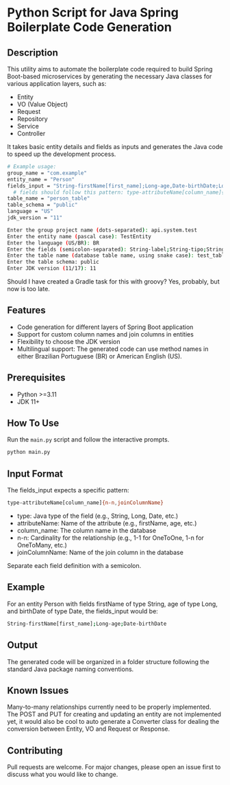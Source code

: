 # Python Script for Java Spring Boilerplate Code Generation

## Description

This utility aims to automate the boilerplate code required to build Spring Boot-based microservices by generating the necessary Java classes for various application layers, such as:

- Entity
- VO (Value Object)
- Request
- Repository
- Service
- Controller

It takes basic entity details and fields as inputs and generates the Java code to speed up the development process.

```sh
# Example usage:
group_name = "com.example"
entity_name = "Person"
fields_input = "String-firstName[first_name];Long-age,Date-birthDate;Long-addressName[address];History-history[seq_history]{n-1,seq_history}"
  # fields should follow this pattern: type-attributeName[column_name]{n-n,joinColumnName} separated by semicolon
table_name = "person_table"
table_schema = "public"
language = "US"
jdk_version = "11"

Enter the group project name (dots-separated): api.system.test
Enter the entity name (pascal case): TestEntity
Enter the language (US/BR): BR
Enter the fields (semicolon-separated): String-label;String-tipo;String-componente[nome_componente];Long-tamanho;Long-limiteCaracteres;Long-cols;Long-lg;String-props
Enter the table name (database table name, using snake case): test_table
Enter the table schema: public
Enter JDK version (11/17): 11
```

Should I have created a Gradle task for this with groovy? Yes, probably, but now is too late.

## Features

- Code generation for different layers of Spring Boot application
- Support for custom column names and join columns in entities
- Flexibility to choose the JDK version
- Multilingual support: The generated code can use method names in either Brazilian Portuguese (BR) or American English (US).

## Prerequisites

- Python >=3.11
- JDK 11+

## How To Use

Run the `main.py` script and follow the interactive prompts.

```sh
python main.py
```

## Input Format

The fields_input expects a specific pattern:

```sh
type-attributeName[column_name]{n-n,joinColumnName}
```

- type: Java type of the field (e.g., String, Long, Date, etc.)
- attributeName: Name of the attribute (e.g., firstName, age, etc.)
- column_name: The column name in the database
- n-n: Cardinality for the relationship (e.g., 1-1 for OneToOne, 1-n for OneToMany, etc.)
- joinColumnName: Name of the join column in the database

Separate each field definition with a semicolon.

## Example

For an entity Person with fields firstName of type String, age of type Long, and birthDate of type Date, the fields_input would be:

```sh
String-firstName[first_name];Long-age;Date-birthDate
```

## Output

The generated code will be organized in a folder structure following the standard Java package naming conventions.

## Known Issues

Many-to-many relationships currently need to be properly implemented. The POST and PUT for creating and updating an entity are not implemented yet, it would also be cool to auto generate a Converter class for dealing the conversion between Entity, VO and Request or Response.

## Contributing

Pull requests are welcome. For major changes, please open an issue first to discuss what you would like to change.
